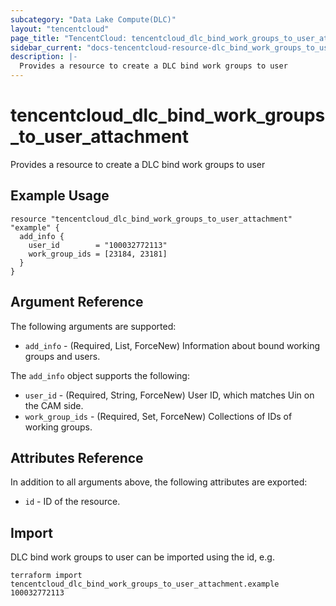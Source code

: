 ```yaml
---
subcategory: "Data Lake Compute(DLC)"
layout: "tencentcloud"
page_title: "TencentCloud: tencentcloud_dlc_bind_work_groups_to_user_attachment"
sidebar_current: "docs-tencentcloud-resource-dlc_bind_work_groups_to_user_attachment"
description: |-
  Provides a resource to create a DLC bind work groups to user
---
```


# tencentcloud_dlc_bind_work_groups_to_user_attachment

Provides a resource to create a DLC bind work groups to user

## Example Usage

```hcl
resource "tencentcloud_dlc_bind_work_groups_to_user_attachment" "example" {
  add_info {
    user_id        = "100032772113"
    work_group_ids = [23184, 23181]
  }
}
```

## Argument Reference

The following arguments are supported:

* `add_info` - (Required, List, ForceNew) Information about bound working groups and users.

The `add_info` object supports the following:

* `user_id` - (Required, String, ForceNew) User ID, which matches Uin on the CAM side.
* `work_group_ids` - (Required, Set, ForceNew) Collections of IDs of working groups.

## Attributes Reference

In addition to all arguments above, the following attributes are exported:

* `id` - ID of the resource.



## Import

DLC bind work groups to user can be imported using the id, e.g.

```
terraform import tencentcloud_dlc_bind_work_groups_to_user_attachment.example 100032772113
```

